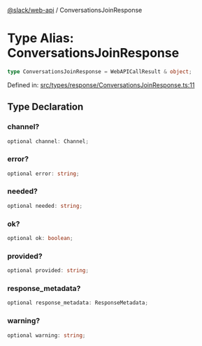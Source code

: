 [@slack/web-api](../index.md) / ConversationsJoinResponse

# Type Alias: ConversationsJoinResponse

```ts
type ConversationsJoinResponse = WebAPICallResult & object;
```

Defined in: [src/types/response/ConversationsJoinResponse.ts:11](https://github.com/slackapi/node-slack-sdk/blob/main/packages/web-api/src/types/response/ConversationsJoinResponse.ts#L11)

## Type Declaration

### channel?

```ts
optional channel: Channel;
```

### error?

```ts
optional error: string;
```

### needed?

```ts
optional needed: string;
```

### ok?

```ts
optional ok: boolean;
```

### provided?

```ts
optional provided: string;
```

### response\_metadata?

```ts
optional response_metadata: ResponseMetadata;
```

### warning?

```ts
optional warning: string;
```
